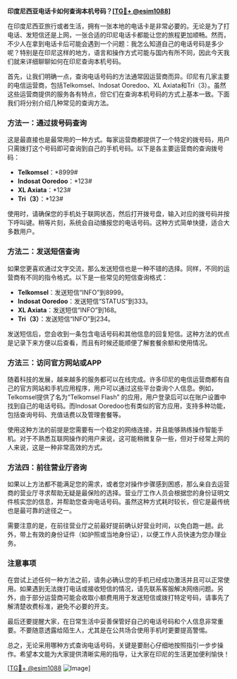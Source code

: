 **印度尼西亚电话卡如何查询本机号码？[[TG💪+ @esim1088](https://t.me/s/esim1088)]**

在印度尼西亚旅行或者生活，拥有一张本地的电话卡是非常必要的。无论是为了打电话、发短信还是上网，一张合适的印尼电话卡都能让您的旅程更加顺畅。然而，不少人在拿到电话卡后可能会遇到一个问题：我怎么知道自己的电话号码是多少呢？特别是在印尼这样的地方，语言和操作方式可能与国内有所不同，因此今天我们就来详细聊聊如何在印尼查询本机号码。

首先，让我们明确一点，查询电话号码的方法通常因运营商而异。印尼有几家主要的电信运营商，包括Telkomsel、Indosat Ooredoo、XL Axiata和Tri（3）。虽然这些运营商提供的服务各有特点，但它们在查询本机号码的方式上基本一致。下面我们将分别介绍几种常见的查询方法。

### 方法一：通过拨号码查询

这是最直接也是最常用的一种方式。每家运营商都提供了一个特定的拨号码，用户只需拨打这个号码即可查询到自己的手机号码。以下是各主要运营商的查询拨号码：

- **Telkomsel**：*8999#
- **Indosat Ooredoo**：*123#
- **XL Axiata**：*123#
- **Tri（3）**：*123#

使用时，请确保您的手机处于联网状态，然后打开拨号盘，输入对应的拨号码并按下呼叫键。稍等片刻，系统会自动播报您的电话号码。这种方式简单快捷，适合大多数用户。

### 方法二：发送短信查询

如果您更喜欢通过文字交流，那么发送短信也是一种不错的选择。同样，不同的运营商有不同的指令格式。以下是一些常见的短信查询格式：

- **Telkomsel**：发送短信“INFO”到8999。
- **Indosat Ooredoo**：发送短信“STATUS”到333。
- **XL Axiata**：发送短信“INFO”到168。
- **Tri（3）**：发送短信“INFO”到234。

发送短信后，您会收到一条包含电话号码和其他信息的回复短信。这种方法的优点是记录下来方便以后查看，而且有时候还能顺便了解套餐余额和使用情况。

### 方法三：访问官方网站或APP

随着科技的发展，越来越多的服务都可以在线完成。许多印尼的电信运营商都有自己的官方网站和手机应用程序，用户可以通过这些平台查询个人信息。例如，Telkomsel提供了名为“Telkomsel Flash” 的应用，用户登录后可以在账户设置中找到自己的电话号码。而Indosat Ooredoo也有类似的官方应用，支持多种功能，包括查询号码、充值话费以及管理套餐等。

使用这种方法的前提是您需要有一个稳定的网络连接，并且能够熟练操作智能手机。对于不熟悉互联网操作的用户来说，这可能稍微复杂一些，但对于经常上网的人来说，这是一种非常高效的方式。

### 方法四：前往营业厅咨询

如果以上方法都不能满足您的需求，或者您对操作步骤感到困惑，那么亲自去运营商的营业厅寻求帮助无疑是最保险的选择。营业厅工作人员会根据您的身份证明文件核实您的信息，并帮助您查询电话号码。虽然这种方式耗时较长，但它是最传统也是最可靠的途径之一。

需要注意的是，在前往营业厅之前最好提前确认好营业时间，以免白跑一趟。此外，带上有效的身份证件（如护照或当地身份证），以便工作人员快速为您办理业务。

### 注意事项

在尝试上述任何一种方法之前，请务必确认您的手机已经成功激活并且可以正常使用。如果遇到无法拨打电话或接收短信的情况，请先联系客服解决网络问题。另外，由于部分运营商可能会收取小额费用用于发送短信或拨打特定号码，请事先了解清楚收费标准，避免不必要的开支。

最后还要提醒大家，在日常生活中妥善保管好自己的电话号码和个人信息非常重要。不要随意透露给陌生人，尤其是在公共场合使用手机时更要提高警惕。

总之，无论采用哪种方式查询电话号码，关键是要耐心仔细地按照指引一步步操作。希望本文能为大家提供清晰实用的指导，让大家在印尼的生活更加便利愉快！

[[TG💪+ @esim1088](https://t.me/s/esim1088) ![Image](https://i.postimg.cc/4NQfJmqS/Snipaste-2025-05-13-00-14-12.png)]